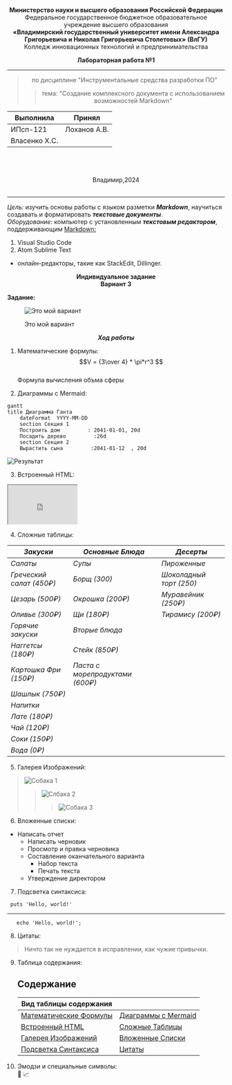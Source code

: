 <center>

**Министерство науки и высшего образования Российской Федерации**  
 Федеральное государственное бюджетное образовательное учреждение высшего образования <br>
**«Владимирский государственный университет имени Александра Григорьевича и Николая Григорьевича Столетовых»**
**(ВлГУ)**<br>
Колледж инновационных технологий и предпринимательства </center>
<center>

**Лабораторная работа №1**<br>
***
>по дисциплине "Инструментальные средства разработки ПО"<br>
>>тема: "Создание комплексного документа с использованием возможностей Markdown"
</center>

| Выполнила      | Принял      |
| ---------      | ------------|
|  ИПсп-121      | Лоханов А.В.|
| Власенко Х.С.  |             |

<br>
<br>
<br>
<center>Владимир,2024</center><br>

***
*Цель:* изучить основы работы с языком разметки ___Markdown___, научиться создавать и
форматировать __*текстовые документы*__.<br>
*Оборудование:* компьютер с установленным **_текстовым редактором_**, поддерживающим
<ins>Markdown:</ins>  
1. Visual Studio Code
2. Atom Sublime Text
* онлайн-редакторы, такие
как StackEdit, Dillinger.<br>
<center>

**Индивидуальное задание**<br>
**Вариант 3**

</center>

**Задание:**
<figure>

![Это мой вариант](image.png)
<figcaption>Это мой вариант</figcaption>
</figure>

<center>

__*Ход работы*__
</center>

1. Математические формулы:<br> $$V = {3\over 4} * \pi*r^3 $$<br>Формула вычисления объма сферы

2. Диаграммы с Mermaid:

```
gantt
title Диаграмма Ганта
    dateFormat  YYYY-MM-DD
    section Секция 1
    Построить дом         : 2041-01-01, 20d
    Посадить дерево         :26d
    section Секция 2
    Вырастить сына         :2041-01-12  , 20d

```
![Результат](image-4.png)

3. Встроенный HTML:
<iframe width="160" height="90" src="https://rutube.ru/embed/video/fb3a69afe20f8edae5487455c68c012c/"></iframe> 

4. Сложные таблицы:

| *Закуски* | *Основные Блюда* | *Десерты* |
|---|---|---|
| *Салаты* |*Супы* | *Пироженные*|
| *Греческий салат (450₽)* | *Борщ (300)* | *Шоколадный торт (250)* |
| *Цезарь (500₽)* | *Окрошка (200₽)* | *Муравейник (250₽)* |
| *Оливье (300₽)* | *Щи (180₽)* | *Тирамису (200₽)* |
| *Горячие закуски* | *Вторые блюда* | |
| *Наггетсы (180₽)* | *Стейк (850₽)* | |
| *Картошка Фри (150₽)* |  *Паста с морепродуктами (600₽)* | |
| *Шашлык (750₽)* | | |
| *Напитки* | | |
| *Лате (180₽)* | | |
| *Чай (120₽)* | | |
| *Соки (150₽)* | | |
| *Вода (0₽)* | | |

5. Галерея Изображений:

>![Собака 1](image-1.png) 
>>![Слбака 2](image-2.png)
>>>![Собака 3](image-3.png)
6. Вложенные списки:
- Написать отчет
    - Написать черновик
    - Просмотр и правка черновика
    - Составление оканчательного варианта
        - Набор текста
        - Печать текста
    - Утверждение директором
7. Подсветка синтаксиса:

  ```
   puts 'Hello, world!'
```
*** 

   ```
      echo 'Hello, world!';
```
   
8. Цитаты:
>Ничто так не нуждается в исправлении, как чужие привычки.
9. Таблица содержания:

   ## Содержание
   |Вид таблицы содержания| |
   |------------| ---------- |
   | [Математические Формулы](#Математические-Формулы)|[Диаграммы с Mermaid](#Диаграммы-с-Mermaid)|
   | [Встроенный HTML](#Встроенный-HTML)| [Сложные Таблицы](#Сложные-Таблицы)|
   | [Галерея Изображений](#Галерея-Изображений)| [Вложенные Списки](#Вложенные-Списки)|
   | [Подсветка Синтаксиса](#Подсветка-Синтаксиса)   | [Цитаты](#Цитаты)|
   
10. Эмодзи и специальные символы:<br>
 :tada:
 :chart_with_upwards_trend:

 
